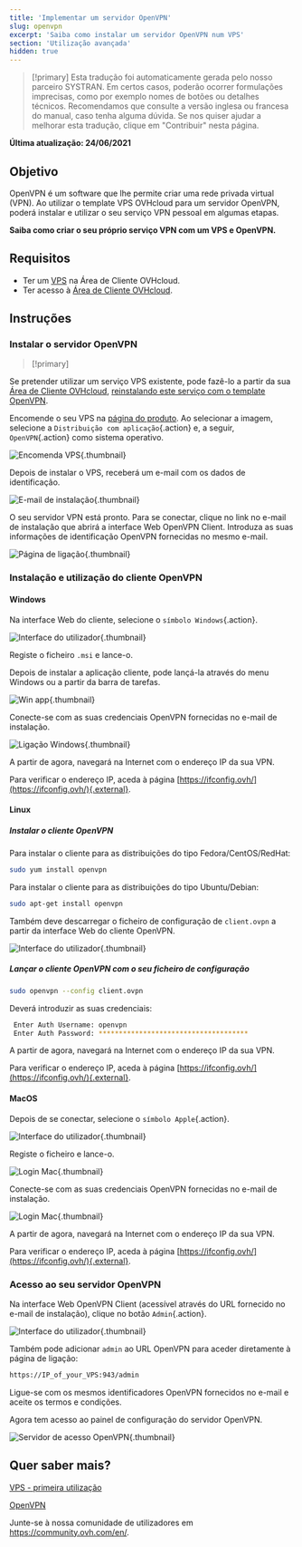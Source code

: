 ```yaml
---
title: 'Implementar um servidor OpenVPN'
slug: openvpn
excerpt: 'Saiba como instalar um servidor OpenVPN num VPS'
section: 'Utilização avançada'
hidden: true
---
```


> [!primary]
> Esta tradução foi automaticamente gerada pelo nosso parceiro SYSTRAN. Em certos casos, poderão ocorrer formulações imprecisas, como por exemplo nomes de botões ou detalhes técnicos. Recomendamos que consulte a versão inglesa ou francesa do manual, caso tenha alguma dúvida. Se nos quiser ajudar a melhorar esta tradução, clique em "Contribuir" nesta página.
>

**Última atualização: 24/06/2021**

## Objetivo

OpenVPN é um software que lhe permite criar uma rede privada virtual (VPN). Ao utilizar o template VPS OVHcloud para um servidor OpenVPN, poderá instalar e utilizar o seu serviço VPN pessoal em algumas etapas.

**Saiba como criar o seu próprio serviço VPN com um VPS e OpenVPN.**

## Requisitos

- Ter um [VPS](https://www.ovhcloud.com/pt/vps/) na Área de Cliente OVHcloud.
- Ter acesso à [Área de Cliente OVHcloud](https://www.ovh.com/auth/?action=gotomanager&from=https://www.ovh.pt/&ovhSubsidiary=pt).

## Instruções

### Instalar o servidor OpenVPN

> [!primary]
>
Se pretender utilizar um serviço VPS existente, pode fazê-lo a partir da sua [Área de Cliente OVHcloud](https://www.ovh.com/auth/?action=gotomanager&from=https://www.ovh.pt/&ovhSubsidiary=pt), [reinstalando este serviço com o template OpenVPN](../instalar-gerir-vps/#reinstallvps).
>

Encomende o seu VPS na [página do produto](https://www.ovhcloud.com/pt/vps/). Ao selecionar a imagem, selecione a `Distribuição com aplicação`{.action} e, a seguir, `OpenVPN`{.action} como sistema operativo.

![Encomenda VPS](images/order_vps.png){.thumbnail}

Depois de instalar o VPS, receberá um e-mail com os dados de identificação.

![E-mail de instalação](images/opencredent2.png){.thumbnail}

O seu servidor VPN está pronto. Para se conectar, clique no link no e-mail de instalação que abrirá a interface Web OpenVPN Client. Introduza as suas informações de identificação OpenVPN fornecidas no mesmo e-mail.

![Página de ligação](images/login_user.png){.thumbnail}

### Instalação e utilização do cliente OpenVPN

#### Windows

Na interface Web do cliente, selecione o `símbolo Windows`{.action}.

![Interface do utilizador](images/windows_client.png){.thumbnail}

Registe o ficheiro `.msi` e lance-o.

Depois de instalar a aplicação cliente, pode lançá-la através do menu Windows ou a partir da barra de tarefas.

![Win app](images/win_launch.png){.thumbnail}

Conecte-se com as suas credenciais OpenVPN fornecidas no e-mail de instalação.

![Ligação Windows](images/win_login.png){.thumbnail}

A partir de agora, navegará na Internet com o endereço IP da sua VPN.

Para verificar o endereço IP, aceda à página [https://ifconfig.ovh/](https://ifconfig.ovh/){.external}.

#### Linux

##### **Instalar o cliente OpenVPN**

Para instalar o cliente para as distribuições do tipo Fedora/CentOS/RedHat:

```sh
sudo yum install openvpn
```

Para instalar o cliente para as distribuições do tipo Ubuntu/Debian:

```sh
sudo apt-get install openvpn
```

Também deve descarregar o ficheiro de configuração de `client.ovpn` a partir da interface Web do cliente OpenVPN.

![Interface do utilizador](images/ovpn.png){.thumbnail}

##### **Lançar o cliente OpenVPN com o seu ficheiro de configuração**

```sh
sudo openvpn --config client.ovpn
```

Deverá introduzir as suas credenciais:

```sh
 Enter Auth Username: openvpn
 Enter Auth Password: *************************************
```

A partir de agora, navegará na Internet com o endereço IP da sua VPN.

Para verificar o endereço IP, aceda à página [https://ifconfig.ovh/](https://ifconfig.ovh/){.external}.

#### MacOS

Depois de se conectar, selecione o `símbolo Apple`{.action}.

![Interface do utilizador](images/mac_client.png){.thumbnail}

Registe o ficheiro e lance-o.

![Login Mac](images/login_screen_mac.png){.thumbnail}

Conecte-se com as suas credenciais OpenVPN fornecidas no e-mail de instalação.

![Login Mac](images/connection_openvpn_mac.png){.thumbnail}

A partir de agora, navegará na Internet com o endereço IP da sua VPN.

Para verificar o endereço IP, aceda à página [https://ifconfig.ovh/](https://ifconfig.ovh/){.external}.

### Acesso ao seu servidor OpenVPN

Na interface Web OpenVPN Client (acessível através do URL fornecido no e-mail de instalação), clique no botão `Admin`{.action}.

![Interface do utilizador](images/admin_button.png){.thumbnail}

Também pode adicionar `admin` ao URL OpenVPN para aceder diretamente à página de ligação:

```sh
https://IP_of_your_VPS:943/admin
```

Ligue-se com os mesmos identificadores OpenVPN fornecidos no e-mail e aceite os termos e condições.

Agora tem acesso ao painel de configuração do servidor OpenVPN.

![Servidor de acesso OpenVPN](images/admin_access.png){.thumbnail}

## Quer saber mais?

[VPS - primeira utilização](../instalar-gerir-vps/)

[OpenVPN](https://openvpn.net/)

Junte-se à nossa comunidade de utilizadores em <https://community.ovh.com/en/>.